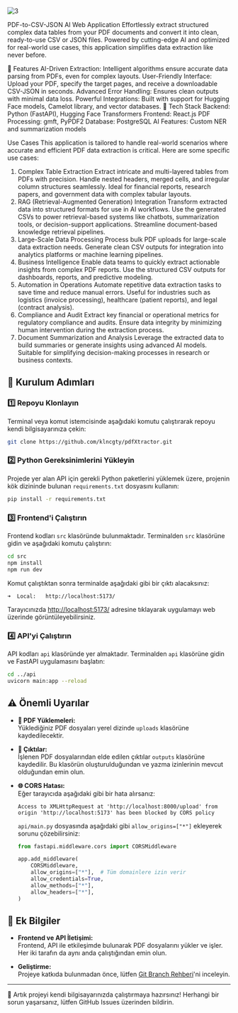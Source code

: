  ![3](https://github.com/user-attachments/assets/40803f67-fc2d-4b14-bdf3-f98b73472cf6)



PDF-to-CSV-JSON AI Web Application
Effortlessly extract structured complex data tables from your PDF documents and convert it into clean, ready-to-use CSV or JSON files. Powered by cutting-edge AI and optimized for real-world use cases, this application simplifies data extraction like never before.

🚀 Features
AI-Driven Extraction: Intelligent algorithms ensure accurate data parsing from PDFs, even for complex layouts.
User-Friendly Interface: Upload your PDF, specify the target pages, and receive a downloadable CSV-JSON in seconds.
Advanced Error Handling: Ensures clean outputs with minimal data loss.
Powerful Integrations: Built with support for Hugging Face models, Camelot library, and vector databases.
🔧 Tech Stack
Backend: Python (FastAPI), Hugging Face Transformers
Frontend: React.js
PDF Processing: gmft, PyPDF2
Database: PostgreSQL
AI Features: Custom NER and summarization models


Use Cases
This application is tailored to handle real-world scenarios where accurate and efficient PDF data extraction is critical. Here are some specific use cases:

1. Complex Table Extraction
Extract intricate and multi-layered tables from PDFs with precision.
Handle nested headers, merged cells, and irregular column structures seamlessly.
Ideal for financial reports, research papers, and government data with complex tabular layouts.
2. RAG (Retrieval-Augmented Generation) Integration
Transform extracted data into structured formats for use in AI workflows.
Use the generated CSVs to power retrieval-based systems like chatbots, summarization tools, or decision-support applications.
Streamline document-based knowledge retrieval pipelines.
3. Large-Scale Data Processing
Process bulk PDF uploads for large-scale data extraction needs.
Generate clean CSV outputs for integration into analytics platforms or machine learning pipelines.
4. Business Intelligence
Enable data teams to quickly extract actionable insights from complex PDF reports.
Use the structured CSV outputs for dashboards, reports, and predictive modeling.
5. Automation in Operations
Automate repetitive data extraction tasks to save time and reduce manual errors.
Useful for industries such as logistics (invoice processing), healthcare (patient reports), and legal (contract analysis).
6. Compliance and Audit
Extract key financial or operational metrics for regulatory compliance and audits.
Ensure data integrity by minimizing human intervention during the extraction process.
7. Document Summarization and Analysis
Leverage the extracted data to build summaries or generate insights using advanced AI models.
Suitable for simplifying decision-making processes in research or business contexts.


## 🚀 Kurulum Adımları

### 1️⃣ Repoyu Klonlayın

Terminal veya komut istemcisinde aşağıdaki komutu çalıştırarak repoyu kendi bilgisayarınıza çekin:

```bash
git clone https://github.com/klncgty/pdfXtractor.git
```

### 2️⃣ Python Gereksinimlerini Yükleyin

Projede yer alan API için gerekli Python paketlerini yüklemek üzere, projenin kök dizininde bulunan `requirements.txt` dosyasını kullanın:

```bash
pip install -r requirements.txt
```

### 3️⃣ Frontend'i Çalıştırın

Frontend kodları `src` klasöründe bulunmaktadır. Terminalden `src` klasörüne gidin ve aşağıdaki komutu çalıştırın:

```bash
cd src
npm install
npm run dev
```

Komut çalıştıktan sonra terminalde aşağıdaki gibi bir çıktı alacaksınız:

```
➜  Local:   http://localhost:5173/
```

Tarayıcınızda [http://localhost:5173/](http://localhost:5173/) adresine tıklayarak uygulamayı web üzerinde görüntüleyebilirsiniz.

### 4️⃣ API'yi Çalıştırın

API kodları `api` klasöründe yer almaktadır. Terminalden `api` klasörüne gidin ve FastAPI uygulamasını başlatın:

```bash
cd ../api
uvicorn main:app --reload
```

## ⚠️ Önemli Uyarılar

- **📂 PDF Yüklemeleri:**  
  Yüklediğiniz PDF dosyaları yerel dizinde `uploads` klasörüne kaydedilecektir.

- **📁 Çıktılar:**  
  İşlenen PDF dosyalarından elde edilen çıktılar `outputs` klasörüne kaydedilir. Bu klasörün oluşturulduğundan ve yazma izinlerinin mevcut olduğundan emin olun.

- **🌐 CORS Hatası:**  
  Eğer tarayıcıda aşağıdaki gibi bir hata alırsanız:

  ```
  Access to XMLHttpRequest at 'http://localhost:8000/upload' from origin 'http://localhost:5173' has been blocked by CORS policy
  ```

  `api/main.py` dosyasında aşağıdaki gibi `allow_origins=["*"]` ekleyerek sorunu çözebilirsiniz:

  ```python
  from fastapi.middleware.cors import CORSMiddleware

  app.add_middleware(
      CORSMiddleware,
      allow_origins=["*"],  # Tüm domainlere izin verir
      allow_credentials=True,
      allow_methods=["*"],
      allow_headers=["*"],
  )
  ```

## 📌 Ek Bilgiler

- **Frontend ve API İletişimi:**  
  Frontend, API ile etkileşimde bulunarak PDF dosyalarını yükler ve işler. Her iki tarafın da aynı anda çalıştığından emin olun.

- **Geliştirme:**  
  Projeye katkıda bulunmadan önce, lütfen [Git Branch Rehberi](https://www.atlassian.com/git/tutorials/using-branches)'ni inceleyin.

---

🎉 Artık projeyi kendi bilgisayarınızda çalıştırmaya hazırsınız! Herhangi bir sorun yaşarsanız, lütfen GitHub Issues üzerinden bildirin.


